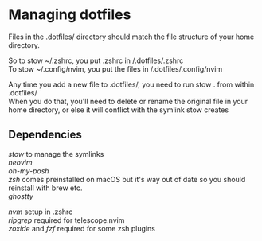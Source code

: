 # Managing dotfiles
Files in the .dotfiles/ directory should match the file structure of your home directory.

So to stow ~/.zshrc, you put .zshrc in /.dotfiles/.zshrc \
To stow ~/.config/nvim, you put the files in /.dotfiles/.config/nvim

Any time you add a new file to .dotfiles/, you need to run stow . from within .dotfiles/ \
When you do that, you'll need to delete or rename the original file in your home directory, or else it will conflict with the symlink stow creates


## Dependencies
*stow* to manage the symlinks \
*neovim* \
*oh-my-posh* \
*zsh* comes preinstalled on macOS but it's way out of date so you should reinstall with brew etc. \
*ghostty* 

*nvm* setup in .zshrc \
*ripgrep* required for telescope.nvim \
*zoxide* and *fzf* required for some zsh plugins
